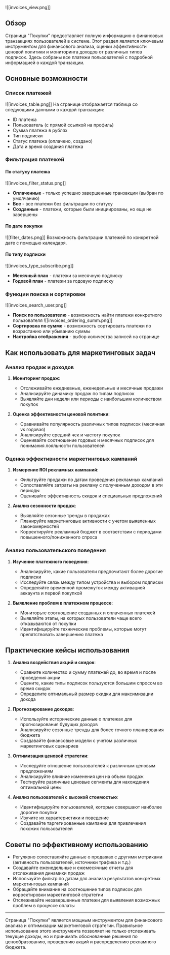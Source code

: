 ![[invoices_view.png]]
## Обзор

Страница "Покупки" предоставляет полную информацию о финансовых транзакциях пользователей в системе. Этот раздел является ключевым инструментом для финансового анализа, оценки эффективности ценовой политики и мониторинга доходов от различных типов подписок. Здесь собраны все платежи пользователей с подробной информацией о каждой транзакции.

## Основные возможности

### Список платежей

![[invoices_table.png]]
На странице отображается таблица со следующими данными о каждой транзакции:
- ID платежа
- Пользователь (с прямой ссылкой на профиль)
- Сумма платежа в рублях
- Тип подписки
- Статус платежа (оплачено, создано)
- Дата и время создания платежа

### Фильтрация платежей

#### По статусу платежа
![[invoices_filter_status.png]]
- **Оплаченные** - только успешно завершенные транзакции (выбран по умолчанию)
- **Все** - все платежи без фильтрации по статусу
- **Созданные** - платежи, которые были инициированы, но еще не завершены

#### По дате покупки
![[filter_dates.png]]
Возможность фильтрации платежей по конкретной дате с помощью календаря.

#### По типу подписки
![[invoices_type_subscribe.png]]
- **Месячный план** - платежи за месячную подписку
- **Годовой план** - платежи за годовую подписку

### Функции поиска и сортировки

![[invoices_search_user.png]]
- **Поиск по пользователю** - возможность найти платежи конкретного пользователя
![[invoices_ordering_summ.png]]
- **Сортировка по сумме** - возможность сортировать платежи по возрастанию или убыванию суммы
- **Настройка отображения** - выбор количества записей на странице

## Как использовать для маркетинговых задач

### Анализ продаж и доходов

1. **Мониторинг продаж**:
   - Отслеживайте ежедневные, еженедельные и месячные продажи
   - Анализируйте динамику продаж по типам подписок
   - Выявляйте дни недели или периоды с наибольшим количеством покупок

2. **Оценка эффективности ценовой политики**:
   - Сравнивайте популярность различных типов подписок (месячная vs годовая)
   - Анализируйте средний чек и частоту покупок
   - Оценивайте соотношение годовых и месячных подписок для понимания лояльности пользователей

### Оценка эффективности маркетинговых кампаний

1. **Измерение ROI рекламных кампаний**:
   - Фильтруйте продажи по датам проведения рекламных кампаний
   - Сопоставляйте затраты на рекламу с полученным доходом в эти периоды
   - Оценивайте эффективность скидок и специальных предложений

2. **Анализ сезонности продаж**:
   - Выявляйте сезонные тренды в продажах
   - Планируйте маркетинговые активности с учетом выявленных закономерностей
   - Корректируйте рекламный бюджет в соответствии с периодами повышенного/пониженного спроса

### Анализ пользовательского поведения

1. **Изучение платежного поведения**:
   - Анализируйте, какие пользователи предпочитают более дорогие подписки
   - Исследуйте связь между типом устройства и выбором подписки
   - Определяйте временной промежуток между активацией аккаунта и первой покупкой

2. **Выявление проблем в платежном процессе**:
   - Мониторьте соотношение созданных и оплаченных платежей
   - Выявляйте этапы, на которых пользователи чаще всего отказываются от покупки
   - Идентифицируйте технические проблемы, которые могут препятствовать завершению платежа

## Практические кейсы использования

1. **Анализ воздействия акций и скидок**:
   - Сравните количество и сумму платежей до, во время и после проведения акции
   - Оцените, какие типы подписок пользуются большим спросом во время скидок
   - Определите оптимальный размер скидки для максимизации дохода

2. **Прогнозирование доходов**:
   - Используйте исторические данные о платежах для прогнозирования будущих доходов
   - Анализируйте сезонные тренды для более точного планирования бюджета
   - Создавайте финансовые модели с учетом различных маркетинговых сценариев

3. **Оптимизация ценовой стратегии**:
   - Исследуйте отношение пользователей к различным ценовым предложениям
   - Анализируйте влияние изменения цен на объем продаж
   - Тестируйте различные ценовые сегменты для нахождения оптимальной цены

4. **Анализ пользователей с высокой стоимостью**:
   - Идентифицируйте пользователей, которые совершают наиболее дорогие покупки
   - Изучите их характеристики и поведение
   - Создавайте таргетированные кампании для привлечения похожих пользователей

## Советы по эффективному использованию

- Регулярно сопоставляйте данные о продажах с другими метриками (активность пользователей, источники трафика и т.д.)
- Создавайте еженедельные и ежемесячные отчеты для отслеживания динамики продаж
- Используйте фильтр по датам для анализа результатов конкретных маркетинговых кампаний
- Обращайте внимание на соотношение типов подписок для корректировки маркетинговой стратегии
- Отслеживайте незавершенные платежи для выявления возможных проблем в процессе оплаты

---

Страница "Покупки" является мощным инструментом для финансового анализа и оптимизации маркетинговой стратегии. Правильное использование этого инструмента позволяет не только отслеживать текущие доходы, но и принимать обоснованные решения по ценообразованию, проведению акций и распределению рекламного бюджета.
